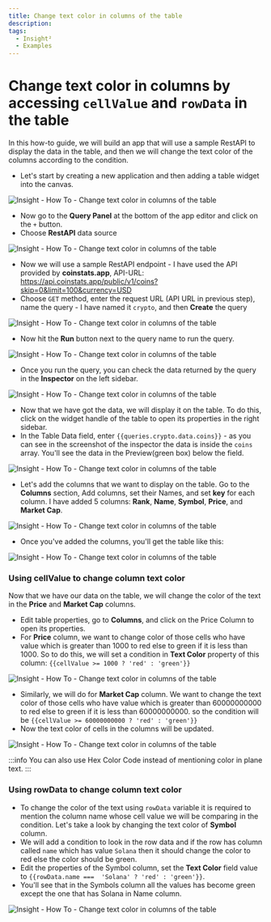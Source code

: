 ```yaml
---
title: Change text color in columns of the table
description: 
tags:
  - Insight²
  - Examples
---
```


# Change text color in columns by accessing `cellValue` and `rowData` in the table

In this how-to guide, we will build an app that will use a sample RestAPI to display the data in the table, and then we will change the text color of the columns according to the condition.

- Let's start by creating a new application and then adding a table widget into the canvas.



![Insight - How To - Change text color in columns of the table](/_images/insight2/how-to/change-text-color/newapp.gif)



- Now go to the **Query Panel** at the bottom of the app editor and click on the `+` button.
- Choose **RestAPI** data source



![Insight - How To - Change text color in columns of the table](/_images/insight2/how-to/change-text-color/restapi.png)



- Now we will use a sample RestAPI endpoint -  I have used the API provided by **coinstats.app**, API-URL:
https://api.coinstats.app/public/v1/coins?skip=0&limit=100&currency=USD
- Choose `GET` method, enter the request URL (API URL in previous step), name the query - I have named it `crypto`, and then **Create** the query



![Insight - How To - Change text color in columns of the table](/_images/insight2/how-to/change-text-color/apiendpoint.png)



- Now hit the **Run** button next to the query name to run the query.



![Insight - How To - Change text color in columns of the table](/_images/insight2/how-to/change-text-color/runquery.png)



- Once you run the query, you can check the data returned by the query in the **Inspector** on the left sidebar.



![Insight - How To - Change text color in columns of the table](/_images/insight2/how-to/change-text-color/inspectord.png)



- Now that we have got the data, we will display it on the table. To do this, click on the widget handle of the table to open its properties in the right sidebar.
- In the Table Data field, enter `{{queries.crypto.data.coins}}` - as you can see in the screenshot of the inspector the data is inside the `coins` array. You'll see the data in the Preview(green box) below the field.



![Insight - How To - Change text color in columns of the table](/_images/insight2/how-to/change-text-color/data.pngg)



- Let's add the columns that we want to display on the table. Go to the **Columns** section, Add columns, set their Names, and set **key** for each column. I have added 5 columns: **Rank**, **Name**, **Symbol**, **Price**, and **Market Cap**.



![Insight - How To - Change text color in columns of the table](/_images/insight2/how-to/change-text-color/columns.png)



- Once you've added the columns, you'll get the table like this:



![Insight - How To - Change text color in columns of the table](/_images/insight2/how-to/change-text-color/table.png)



### Using cellValue to change column text color

Now that we have our data on the table, we will change the color of the text in the **Price** and **Market Cap** columns.

- Edit table properties, go to **Columns**, and click on the Price Column to open its properties.
- For **Price** column, we want to change color of those cells who have value which is greater than 1000 to red else to green if it is less than 1000. So to do this, we will set a condition in **Text Color** property of this column: `{{cellValue >= 1000 ? 'red' : 'green'}}`



![Insight - How To - Change text color in columns of the table](/_images/insight2/how-to/change-text-color/price.png)



- Similarly, we will do for **Market Cap** column. We want to change the text color of those cells who have value which is greater than 60000000000 to red else to green if it is less than 60000000000. so the condition will be `{{cellValue >= 60000000000 ? 'red' : 'green'}}`
- Now the text color of cells in the columns will be updated.



![Insight - How To - Change text color in columns of the table](/_images/insight2/how-to/change-text-color/cellvalue.png)



:::info
You can also use Hex Color Code instead of mentioning color in plane text.
:::

### Using rowData to change column text color

- To change the color of the text using `rowData` variable it is required to mention the column name whose cell value we will be comparing in the condition. Let's take a look by changing the text color of **Symbol** column.
- We will add a condition to look in the row data and if the row has column called `name` which has value `Solana` then it should change the color to red else the color should be green.
- Edit the properties of the Symbol column, set the **Text Color** field value to `{{rowData.name ===  'Solana' ? 'red' : 'green'}}`.
- You'll see that in the Symbols column all the values has become green except the one that has Solana in Name column.



![Insight - How To - Change text color in columns of the table](/_images/insight2/how-to/change-text-color/rowData.png)


